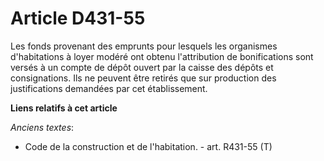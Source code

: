 # Article D431-55

Les fonds provenant des emprunts pour lesquels les organismes d'habitations à loyer modéré ont obtenu l'attribution de
bonifications sont versés à un compte de dépôt ouvert par la caisse des dépôts et consignations. Ils ne peuvent être retirés
que sur production des justifications demandées par cet établissement.

**Liens relatifs à cet article**

_Anciens textes_:

  - Code de la construction et de l'habitation. - art. R431-55 (T)
